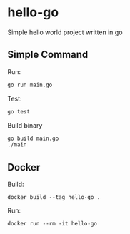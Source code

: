 # hello-go
Simple hello world project written in go

## Simple Command

Run:

```bash
go run main.go
```

Test:

```bash
go test
```

Build binary

```bash
go build main.go
./main
```

## Docker

Build:

```
docker build --tag hello-go .
```

Run:

```
docker run --rm -it hello-go
```
